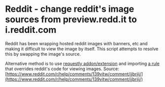 # Reddit - change reddit's image sources from preview.redd.it to i.reddit.com

Reddit has been wrapping hosted reddit images with banners, etc and making it difficult to view the image by itself. This script attempts to resolve this by swapping the image's source.
 
 
Alternative method is to use [requestly addon/extension](https://github.com/requestly/requestly) and importing [a rule](https://github.com/zbluebugz/various-user-scripts/blob/main/userscripts/reddit/requestly-reddit-image-fix.json) that overrides reddit's code for viewing images.
Source: [https://www.reddit.com/r/help/comments/139vitw/comment/jjbriij/](https://www.reddit.com/r/help/comments/139vitw/comment/jjbriij/)
